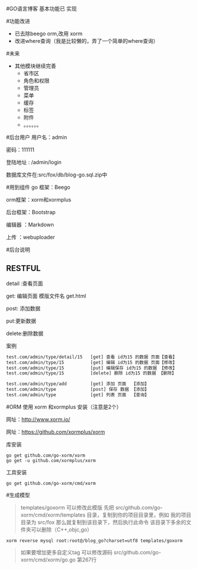 
#GO语言博客
基本功能已 实现

#功能改进
 * 已去除beego orm,改用 xorm
 * 改进where查询（我是比较懒的，弄了一个简单的where查询）

#未来
 * 其他模块继续完善
    * 省市区
    * 角色和权限
    * 管理员
    * 菜单
    * 缓存
    * 标签
    * 附件
    * 。。。。。。


#后台用户
用户名：admin

密码：111111

登陆地址 : /admin/login

数据库文件在:src/fox/db/blog-go.sql.zip中

#用到组件
go 框架：Beego

orm框架：xorm和xormplus

后台框架：Bootstrap

编辑器 ：Markdown

上传   ：webuploader


#后台说明
## RESTFUL
detail :查看页面

get: 编辑页面  模版文件名 get.html

post: 添加数据

put:更新数据

delete:删除数据

案例

```html
test.com/admin/type/detail/15   [get] 查看 id为15 的数据 页面【查看】
test.com/admin/type/15          [get] 编辑 id为15 的数据 页面【修改】
test.com/admin/type/15          [put] 编辑保存 id为15 的数据 【修改】
test.com/admin/type/15          [delete] 删除 id为15 的数据 【删除】

test.com/admin/type/add         [get] 添加 页面  【添加】
test.com/admin/type             [post] 保存 数据 【添加】
test.com/admin/type             [get] 列表 页面  【查询】
```
#ORM 使用 xorm 和xormplus
安装（注意是2个）

网址：http://www.xorm.io/

网址：https://github.com/xormplus/xorm

库安装
```shell
go get github.com/go-xorm/xorm
go get -u github.com/xormplus/xorm
```
工具安装
```shell
go get github.com/go-xorm/cmd/xorm
```
#生成模型
>templates/goxorm 可以修改此模版
先把 src/github.com/go-xorm/cmd/xorm/templates 目录，复制到你的项目目录里，例如 我的项目目录为 src/fox 那么就复制到该目录下，然后执行此命令
该目录下多余的文件夹可以删除（C++,objc,go）

```shell
xorm reverse mysql root:root@/blog_go?charset=utf8 templates/goxorm
```
>如果要增加更多自定义tag 可以修改源码 src/github.com/go-xorm/cmd/xorm/go.go 第267行
